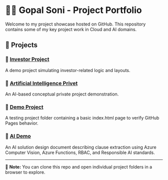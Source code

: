 # 👨‍💻 Gopal Soni - Project Portfolio

Welcome to my project showcase hosted on GitHub. This repository contains some of my key project work in Cloud and AI domains.

## 📁 Projects

### 🔹 [Investor Project](./investor-project/index.html)
A demo project simulating investor-related logic and layouts.

### 🔹 [Artificial Intelligence Privet](./ai-privet-project/index.html)
An AI-based conceptual private project demonstration.

### 🔹 [Demo Project](./Demo/index.html)
A testing project folder containing a basic index.html page to verify GitHub Pages behavior.

### 🔹 [AI Demo](./AI%20demo/index.html)
An AI solution design document describing clause extraction using Azure Computer Vision, Azure Functions, RBAC, and Responsible AI standards.

---

📌 **Note:** You can clone this repo and open individual project folders in a browser to explore.

